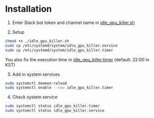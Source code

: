 # Installation

1. Enter Slack bot token and channel name in [idle_gpu_killer.sh](./idle_gpu_killer.sh)

2. Setup
```bash
chmod +x ./idle_gpu_killer.sh
sudo cp /etc/systemd/system/idle_gpu_killer.service
sudo cp /etc/systemd/system/idle_gpu_killer.timer
```
You also fix the execution time in [idle_gpu_killer.timer](./idle_gpu_killer.timer) (default: 22:00 in KST)

3. Add in system services

```bash
sudo systemctl daemon-reload
sudo systemctl enable --now idle_gpu_killer.timer
```

4. Check system service

```bash
sudo systemctl status idle_gpu_killer.timer
sudo systemctl status idle_gpu_killer.service
```
